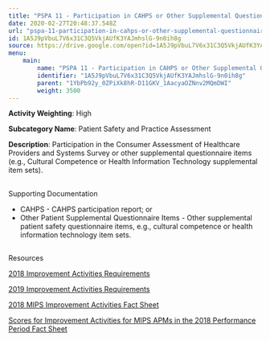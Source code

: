 ```yaml
---
title: "PSPA 11 - Participation in CAHPS or Other Supplemental Questionnaire"
date: 2020-02-27T20:48:37.548Z
url: "pspa-11-participation-in-cahps-or-other-supplemental-questionnaire.md"
id: 1A5J9pVbuL7V6x31C3Q5VkjAUfK3YAJmhslG-9n0ih8g
source: https://drive.google.com/open?id=1A5J9pVbuL7V6x31C3Q5VkjAUfK3YAJmhslG-9n0ih8g
menu:
    main:
        name: "PSPA 11 - Participation in CAHPS or Other Supplemental Questionnaire"
        identifier: "1A5J9pVbuL7V6x31C3Q5VkjAUfK3YAJmhslG-9n0ih8g"
        parent: "1YbPb92y_0ZPiXk8hR-D11GKV_1AacyaOZNnv2MQmDWI"
        weight: 3500
---
```









**Activity Weighting**: High

**Subcategory Name**: Patient Safety and Practice Assessment

**Description**: Participation in the Consumer Assessment of Healthcare Providers and Systems Survey or other supplemental questionnaire items (e.g., Cultural Competence or Health Information Technology supplemental item sets).







## 

Supporting Documentation

* CAHPS - CAHPS participation report; or 
* Other Patient Supplemental Questionnaire Items - Other supplemental patient safety questionnaire items, e.g., cultural competence or health information technology item sets.







## 

Resources

[2018 Improvement Activities Requirements](https://qpp.cms.gov/mips/improvement-activities?py=2018)

[2019 Improvement Activities Requirements](https://qpp.cms.gov/mips/improvement-activities?py=2019)

[2018 MIPS Improvement Activities Fact Sheet](https://qpp.cms.gov/resource/2018%20MIPS%20Improvement%20Activities%20Fact%20Sheet)

[Scores for Improvement Activities for MIPS APMs in the 2018 Performance Period Fact Sheet](https://qpp.cms.gov/resource/2018%20MIPS%20APMs%20improvement%20Activities%20scores%20fact%20sheet)

